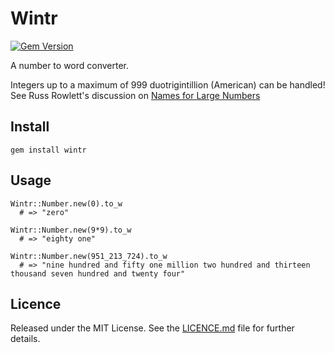 # Wintr
[![Gem Version](https://badge.fury.io/rb/wintr.png)](http://badge.fury.io/rb/wintr)

A number to word converter.

Integers up to a maximum of 999 duotrigintillion (American) can be handled!  See Russ Rowlett's discussion on [Names for Large Numbers](http://www.unc.edu/~rowlett/units/large.html)

## Install

    gem install wintr

## Usage

    Wintr::Number.new(0).to_w
      # => "zero"

    Wintr::Number.new(9*9).to_w
      # => "eighty one"

    Wintr::Number.new(951_213_724).to_w
      # => "nine hundred and fifty one million two hundred and thirteen thousand seven hundred and twenty four"

## Licence

Released under the MIT License. See the [LICENCE.md](https://github.com/headleyra/wintr/blob/master/LICENCE.md) file for further details.




